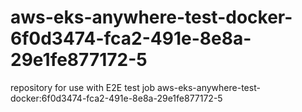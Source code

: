 # aws-eks-anywhere-test-docker-6f0d3474-fca2-491e-8e8a-29e1fe877172-5
repository for use with E2E test job aws-eks-anywhere-test-docker:6f0d3474-fca2-491e-8e8a-29e1fe877172-5
